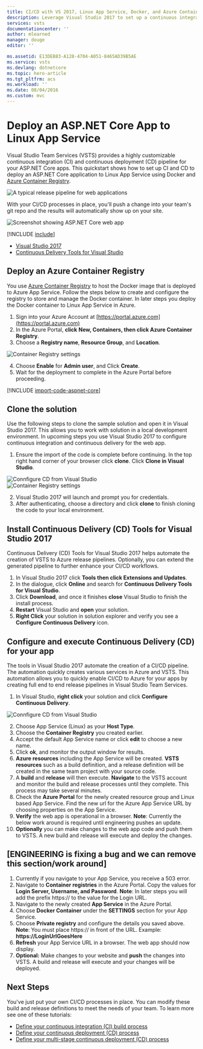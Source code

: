```yaml
---
title: CI/CD with VS 2017, Linux App Service, Docker, and Azure Container Registry (ACR) | VSTS Quickstart
description: Leverage Visual Studio 2017 to set up a continuous integration (CI) build for your ASP.NET Core app, and then a continuous deployment (CD) release to an Azure Linux App Service using Visual Studio Team Services
services: vsts
documentationcenter: ''
author: mlearned
manager: douge
editor: ''

ms.assetid: E13DEB83-A128-4704-A051-8465AD39B5AE
ms.service: vsts
ms.devlang: dotnetcore
ms.topic: hero-article
ms.tgt_pltfrm: acs
ms.workload: ''
ms.date: 08/04/2016
ms.custom: mvc
---
```


# Deploy an ASP.NET Core App to Linux App Service

Visual Studio Team Services (VSTS) provides a highly customizable continuous integration (CI) and continuous deployment (CD) pipeline for your ASP.NET Core apps. This quickstart shows how to set up CI and CD to deploy an ASP.NET Core application to Linux App Service using Docker and [Azure Container Registry](https://docs.microsoft.com/en-us/azure/container-registry/).

![A typical release pipeline for web applications](_img/aspnet-core-to-acr/cicddockerflow.png)

With your CI/CD processes in place, you'll push a change into your team's git repo and the results will automatically show up on your site.

![Screenshot showing ASP.NET Core web app](_img/aspnet-core-to-windows-vm/cicd-get-started-dotnetcore-sample.png)

[!INCLUDE [include](_shared/prerequisites.md)]    
* [Visual Studio 2017](https://www.visualstudio.com/downloads/)    
* [Continuous Delivery Tools for Visual Studio](https://marketplace.visualstudio.com/items?itemName=VSIDEDevOpsMSFT.ContinuousDeliveryToolsforVisualStudio) 

##  Deploy an Azure Container Registry    
You use [Azure Container Registry](https://docs.microsoft.com/en-us/azure/container-registry/) to host the Docker image that is deployed to Azure App Service.  Follow the steps below to create and configure the registry to store and manage the Docker container.  In later steps you deploy the Docker container to Linux App Service in Azure.

1.  Sign into your Azure Account at [https://portal.azure.com](https://portal.azure.com)
2.  In the Azure Portal, **click** **New, Containers, then click Azure Container Registry**.    
3.  Choose a **Registry name**, **Resource Group**, and **Location**.  

   ![Container Registry settings](_img/aspnet-core-to-acr/createacr.png)

4.  Choose **Enable** for **Admin user**, and Click **Create**.
5.  Wait for the deployment to complete in the Azure Portal before proceeding.

[!INCLUDE [import-code-aspnet-core](_shared/import-code-aspnet-core-docker.md)] 

##  Clone the solution
Use the following steps to clone the sample solution and open it in Visual Studio 2017.  This allows you to work with solution in a local development environment.  In upcoming steps you use Visual Studio 2017 to configure continuous integration and continuous delivery for the web app.

1.  Ensure the import of the code is complete before continuing.  In the top right hand corner of your browser click **clone**.  Click **Clone in Visual Studio**.  

   ![Connfigure CD from Visual Studio](_img/aspnet-core-to-acr/clone.png)    
   ![Container Registry settings](_img/aspnet-core-to-acr/cloneinvs.png)    

2.  Visual Studio 2017 will launch and prompt you for credentials.
3.  After authenticating, choose a directory and click **clone** to finish cloning the code to your local environment.

## Install Continuous Delivery (CD) Tools for Visual Studio 2017    
Continuous Delivery (CD) Tools for Visual Studio 2017 helps automate the creation of VSTS to Azure release pipelines.  Optionally, you can extend the generated pipeline to further enhance your CI/CD workflows.

1.  In Visual Studio 2017 click **Tools then click Extensions and Updates**.
2.  In the dialogue, click **Online** and search for **Continuous Delivery Tools for Visual Studio**.
3.  Click **Download**, and once it finishes **close** Visual Studio to finish the install process.
4.  **Restart** Visual Studio and **open** your solution.
5.  **Right Click** your solution in solution explorer and verify you see a **Configure Continuous Delivery** icon.

##  Configure and execute Continuous Delivery (CD) for your app    
The tools in Visual Studio 2017 automate the creation of a CI/CD pipeline.  The automation quickly creates various services in Azure and VSTS.  This automation allows you to quickly enable CI/CD to Azure for your apps by creating full end to end release pipelines in Visual Studio Team Services.

1.  In Visual Studio, **right click** your solution and click **Configure Continuous Delivery**.

   ![Connfigure CD from Visual Studio](_img/aspnet-core-to-acr/vsconfigurecd.png)

2.  Choose App Service (Linux) as your **Host Type**.
3.  Choose the **Container Registry** you created earlier.
4.  Accept the default App Service name or click **edit** to choose a new name.
5.  Click **ok**, and monitor the output window for results.  
6.  **Azure resources** including the App Service will be created.  **VSTS resources** such as a build definition, and a release definition will be created in the same team project with your source code.
6.  A **build** and **release** will then execute.  **Navigate** to the VSTS account and monitor the build and release processes until they complete.  This process may take several minutes.
7.  Check the **Azure Portal** for the newly created resource group and Linux based App Service.  Find the new url for the Azure App Service URL by choosing properties on the App Service.
8.  **Verify** the web app is operational in a browser.  **Note**:  Currently the below work around is required until engineering pushes an update.
9.  **Optionally** you can make changes to the web app code and push them to VSTS.  A new build and release will execute and deploy the changes.

##	[ENGINEERING is fixing a bug and we can remove this section/work around]
1.  Currently if you navigate to your App Service, you receive a 503 error.
2.  Navigate to **Container registries** in the Azure Portal.  Copy the values for **Login Server, Username, and Password**.  **Note**:  In later steps you will add the prefix https:// to the value for the Login URL. 
3.  Navigate to the newly created **App Service** in the Azure Portal.
4.  Choose **Docker Container** under the **SETTINGS** section for your App Service.
5.  Choose **Private registry** and configure the details you saved above.  **Note**:  You must place https:// in front of the URL.  Example:  **https://LoginUrlGoesHere**
5.	**Refresh** your App Service URL in a browser.  The web app should now display.  
6.  **Optional:**  Make changes to your website and **push** the changes into VSTS.  A build and release will execute and your changes will be deployed.

## Next Steps    
You've just put your own CI/CD processes in place. You can modify these build and release definitions to meet the needs of your team. To learn more see one of these tutorials:

* [Define your continuous integration (CI) build process](../tutorials/define-ci-build-process.md)
* [Define your continuous deployment (CD) process](../tutorials/define-cd-release-process.md)
* [Define your multi-stage continuous deployment (CD) process](../tutorials/define-multistage-release-process.md)